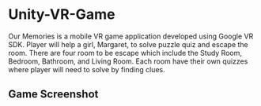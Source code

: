 # Unity-VR-Game
 
Our Memories is a mobile VR game application developed using Google VR SDK. Player will help a girl, Margaret, to solve puzzle quiz and escape the room. There are four room to be escape which include the Study Room, Bedroom, Bathroom, and Living Room. Each room have their own quizzes where player will need to solve by finding clues.

## Game Screenshot

